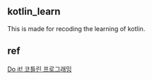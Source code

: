 ## kotlin_learn

This is made for recoding the learning of kotlin.


## ref
<a href="https://www.youtube.com/watch?v=TVWj0C9It-Q&list=PLG7te9eYUi7s_yeC3inmQeA-AHFydtzgm&ab_channel=Acaroom" target='_blank'>Do it! 코틀린 프로그래밍</a>
